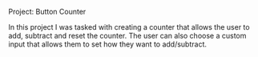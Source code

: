 Project: Button Counter 

In this project I was tasked with creating a counter that allows the user to add, subtract and reset the counter. The user can also choose a custom input that allows them to set how they want to add/subtract.